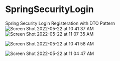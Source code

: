# SpringSecurityLogin
Spring Security Login Registeration with DTO Pattern 
![Screen Shot 2022-05-22 at 10 41 37 AM](https://user-images.githubusercontent.com/97116888/169701045-bba51ca9-016d-4954-9a8b-ab67112083a0.png)
![Screen Shot 2022-05-22 at 11 07 35 AM](https://user-images.githubusercontent.com/97116888/169702054-4b00c370-c742-4377-b257-78fe63ae6dcf.png)

![Screen Shot 2022-05-22 at 10 41 58 AM](https://user-images.githubusercontent.com/97116888/169701075-1c6cf69c-2a49-4704-a080-8a8e52c34cf0.png)

![Screen Shot 2022-05-22 at 11 04 47 AM](https://user-images.githubusercontent.com/97116888/169701972-ba4c99b3-05c6-47f0-8900-e1fc9206d6eb.png)

